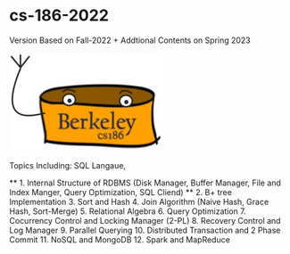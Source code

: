 # cs-186-2022
Version Based on Fall-2022 + Addtional Contents on Spring 2023

![The official unofficial mascot of the class projects](Project/fa22-rookiedb/images/derpydb-small.jpg)

Topics Including: SQL Langaue, 

** 1. Internal Structure of RDBMS (Disk Manager, Buffer Manager, File and Index Manger, Query Optimization, SQL Cliend) **
2. B+ tree Implementation
3. Sort and Hash
4. Join Algorithm (Naive Hash, Grace Hash, Sort-Merge)
5. Relational Algebra
6. Query Optimization
7. Cocurrency Control and Locking Manager (2-PL)
8. Recovery Control and Log Manager
9. Parallel Querying
10. Distributed Transaction and 2 Phase Commit
11. NoSQL and MongoDB
12. Spark and MapReduce

